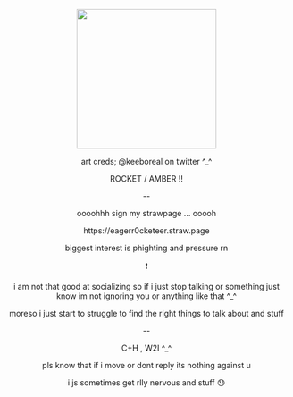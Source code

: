 <p align="center">
  <img width="250" height="250" src="https://i.imgur.com/MaKetvP.png">
</p>
<p align="center">  art creds; @keeboreal on twitter ^_^ </p>
<p align="center">  ROCKET / AMBER !! </p>
<p align="center">  -- </p>
<p align="center">  oooohhh sign my strawpage ... ooooh  </p>
<p align="center">  https://eagerr0cketeer.straw.page </p>

<p align="center">  biggest interest is phighting and pressure rn </p>
<p align="center">  ❗ </p>
<p align="center">  i am not that good at socializing so if i just stop talking or something just know im not ignoring you or anything like that ^_^ </p>
<p align="center">  moreso i just start to struggle to find the right things to talk about and stuff </p>
<p align="center"> -- </p>
<p align="center"> C+H , W2I ^_^ </p>
<p align="center"> pls know that if i move or dont reply its nothing against u </p>
<p align="center"> i js sometimes get rlly nervous and stuff 😓 </p>

